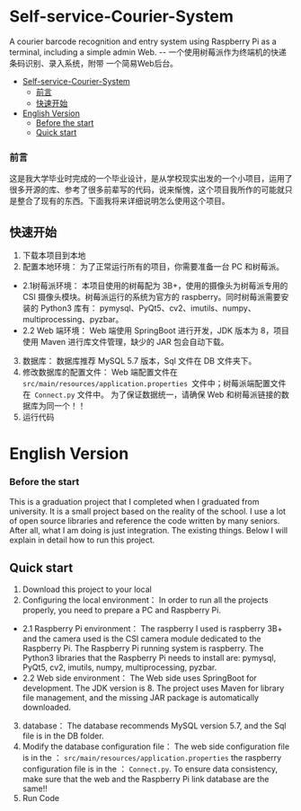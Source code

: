 # Self-service-Courier-System
A courier barcode recognition and entry system using Raspberry Pi as a terminal, including a simple admin Web.   -- 一个使用树莓派作为终端机的快递条码识别、录入系统，附带 一个简易Web后台。

- [Self-service-Courier-System](#self-service-courier-system)
    + [前言](#前言)
  * [快速开始](#快速开始)
- [English Version](#english-version)
    + [Before the start](#before-the-start)
  * [Quick start](#quick-start)


### 前言
这是我大学毕业时完成的一个毕业设计，是从学校现实出发的一个小项目，运用了很多开源的库、参考了很多前辈写的代码，说来惭愧，这个项目我所作的可能就只是整合了现有的东西。下面我将来详细说明怎么使用这个项目。

## 快速开始
1. 下载本项目到本地
2. 配置本地环境：
为了正常运行所有的项目，你需要准备一台 PC 和树莓派。
- 2.1树莓派环境： 
本项目使用的树莓配为 3B+，使用的摄像头为树莓派专用的 CSI 摄像头模块。树莓派运行的系统为官方的 raspberry。同时树莓派需要安装的 Python3 库有： pymysql、PyQt5、cv2、imutils、numpy、multiprocessing、pyzbar。
- 2.2 Web 端环境：
Web 端使用 SpringBoot 进行开发，JDK 版本为 8，项目使用 Maven 进行库文件管理，缺少的 JAR 包会自动下载。
3. 数据库：
数据库推荐 MySQL 5.7 版本，Sql 文件在 DB 文件夹下。
4. 修改数据库的配置文件：
Web 端配置文件在 `src/main/resources/application.properties `文件中；树莓派端配置文件在` Connect.py` 文件中。
    为了保证数据统一，请确保 Web 和树莓派链接的数据库为同一个！！
5. 运行代码


# English Version

### Before the start
This is a graduation project that I completed when I graduated from university. It is a small project based on the reality of the school. I use a lot of open source libraries and reference the code written by many seniors. After all, what I am doing is just integration. The existing things. Below I will explain in detail how to run this project.

## Quick start
1. Download this project to your local
2. Configuring the local environment：
In order to run all the projects properly, you need to prepare a PC and Raspberry Pi.
- 2.1 Raspberry Pi environment： 
The raspberry I used is raspberry 3B+ and the camera used is the CSI camera module dedicated to the Raspberry Pi. The Raspberry Pi running system is raspberry. The Python3 libraries that the Raspberry Pi needs to install are: pymysql, PyQt5, cv2, imutils, numpy, multiprocessing, pyzbar.
- 2.2 Web side environment：
The Web side uses SpringBoot for development. The JDK version is 8. The project uses Maven for library file management, and the missing JAR package is automatically downloaded.
3. database：
The database recommends MySQL version 5.7, and the Sql file is in the DB folder.
4. Modify the database configuration file：
The web side configuration file is in the ：
 `src/main/resources/application.properties` 
 the raspberry configuration file is in the ：
 `Connect.py`.
    To ensure data consistency, make sure that the web and the Raspberry Pi link database are the same!!
5. Run Code

